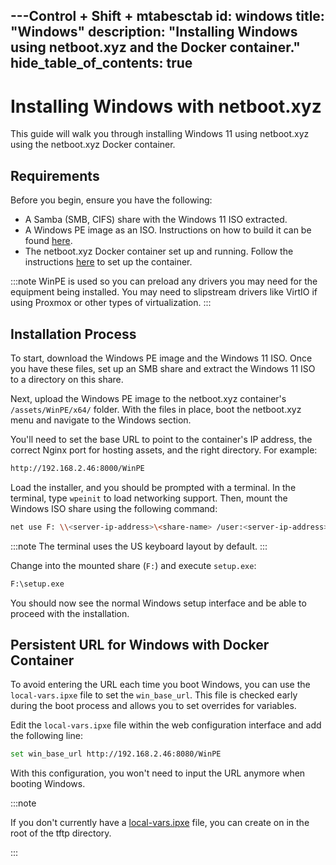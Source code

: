 ---Control + Shift + mtabesctab
id: windows
title: "Windows"
description: "Installing Windows using netboot.xyz and the Docker container."
hide_table_of_contents: true
---

# Installing Windows with netboot.xyz

This guide will walk you through installing Windows 11 using netboot.xyz using the netboot.xyz Docker container.

## Requirements

Before you begin, ensure you have the following:

- A Samba (SMB, CIFS) share with the Windows 11 ISO extracted.
- A Windows PE image as an ISO. Instructions on how to build it can be found [here](https://docs.microsoft.com/en-us/windows-hardware/manufacture/desktop/winpe-create-usb-bootable-drive#create-a-winpe-iso-dvd-or-cd).
- The netboot.xyz Docker container set up and running. Follow the instructions [here](../../docker/usage.md) to set up the container.

:::note
WinPE is used so you can preload any drivers you may need for the equipment being installed. You may need to slipstream drivers like VirtIO if using Proxmox or other types of virtualization.
:::

## Installation Process

To start, download the Windows PE image and the Windows 11 ISO. Once you have these files, set up an SMB share and extract the Windows 11 ISO to a directory on this share.

Next, upload the Windows PE image to the netboot.xyz container's `/assets/WinPE/x64/` folder. With the files in place, boot the netboot.xyz menu and navigate to the Windows section.

You'll need to set the base URL to point to the container's IP address, the correct Nginx port for hosting assets, and the right directory. For example:
```bash
http://192.168.2.46:8000/WinPE
```

Load the installer, and you should be prompted with a terminal. In the terminal, type `wpeinit` to load networking support. Then, mount the Windows ISO share using the following command:
```bash
net use F: \\<server-ip-address>\<share-name> /user:<server-ip-address>\<username-if-needed> <password-if-needed>
```

:::note
The terminal uses the US keyboard layout by default.
:::

Change into the mounted share (`F:`) and execute `setup.exe`:
```bash
F:\setup.exe
```

You should now see the normal Windows setup interface and be able to proceed with the installation.

## Persistent URL for Windows with Docker Container

To avoid entering the URL each time you boot Windows, you can use the `local-vars.ipxe` file to set the `win_base_url`. This file is checked early during the boot process and allows you to set overrides for variables.

Edit the `local-vars.ipxe` file within the web configuration interface and add the following line:
```bash
set win_base_url http://192.168.2.46:8080/WinPE
```

With this configuration, you won't need to input the URL anymore when booting Windows.

:::note

If you don't currently have a [local-vars.ipxe](https://github.com/netbootxyz/netboot.xyz/blob/development/roles/netbootxyz/templates/local-vars.ipxe.j2) file, you can create on in the root of the tftp directory.

:::
